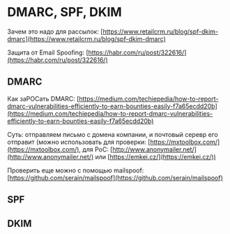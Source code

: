 # DMARC, SPF, DKIM

Зачем это надо для рассылок: [https://www.retailcrm.ru/blog/spf-dkim-dmarc](https://www.retailcrm.ru/blog/spf-dkim-dmarc)

Защита от Email Spoofing: [https://habr.com/ru/post/322616/](https://habr.com/ru/post/322616/)

## DMARC

Как заPOCать DMARC: [https://medium.com/techiepedia/how-to-report-dmarc-vulnerabilities-efficiently-to-earn-bounties-easily-f7a65ecdd20b](https://medium.com/techiepedia/how-to-report-dmarc-vulnerabilities-efficiently-to-earn-bounties-easily-f7a65ecdd20b)

Суть: отправляем письмо с домена компании, и почтовый серевр его отправит (можно использовать для проверки: [https://mxtoolbox.com/](https://mxtoolbox.com/), для PoC: [http://www.anonymailer.net/](http://www.anonymailer.net/) или [https://emkei.cz/](https://emkei.cz/))

Проверить еще можно с помощью mailspoof: [https://github.com/serain/mailspoof](https://github.com/serain/mailspoof)

## SPF

## DKIM

